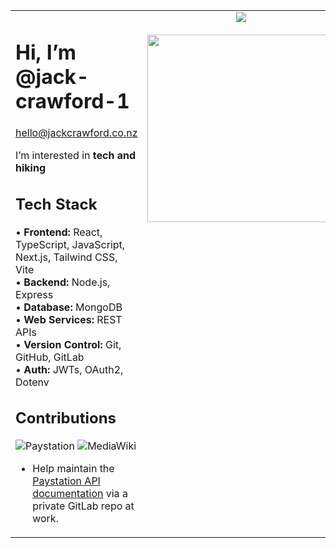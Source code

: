 

<table>
  <tr>
    <td valign="top" width="60%">

# Hi, I’m @jack-crawford-1  

[hello@jackcrawford.co.nz](mailto:hello@jackcrawford.co.nz)  

I’m interested in **tech and hiking**  

## Tech Stack  
• **Frontend:** React, TypeScript, JavaScript, Next.js, Tailwind CSS, Vite  
• **Backend:** Node.js, Express  
• **Database:** MongoDB  
• **Web Services:** REST APIs  
• **Version Control:** Git, GitHub, GitLab  
• **Auth:** JWTs, OAuth2, Dotenv  

## Contributions
![Paystation](https://img.shields.io/badge/Paystation_by_Trade_Me-Docs_Contributor-D3D800?style=flat-square&labelColor=2E2E2E&logo=trade-me&logoColor=white)
![MediaWiki](https://img.shields.io/badge/MediaWiki-Docs_Contributor-EB6E1F?style=flat-square&labelColor=2E2E2E&logo=wikipedia&logoColor=white)

- Help maintain the [Paystation API documentation](https://docs.paystation.co.nz/api/index.html) via a private GitLab repo at work.





    </td>
    <td valign="top" align="center" width="30%">
<img src="https://skillicons.dev/icons?i=react,typescript,javascript,nodejs,express,mongodb,postman,nextjs,tailwind,github,vercel,googlecloud,notion,vite,git,figma&perline=4&size=55" />
  <div>&nbsp;</div>
  <img src="https://github-readme-stats.vercel.app/api/top-langs/?username=jack-crawford-1&layout=compact&theme=tokyonight&border_radius=10&card_width=300" width="300">
</td>

    
  </tr>
</table>

